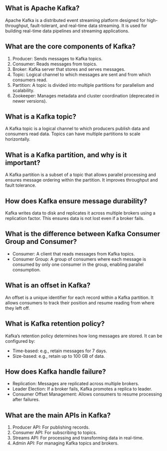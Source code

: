 ## What is Apache Kafka?

Apache Kafka is a distributed event streaming platform designed for high-throughput,
fault-tolerant, and real-time data streaming.
It is used for building real-time data pipelines and streaming applications.

## What are the core components of Kafka?

1. Producer: Sends messages to Kafka topics.
2. Consumer: Reads messages from topics.
3. Broker: Kafka server that stores and serves messages.
4. Topic: Logical channel to which messages are sent and from which consumers read.
5. Partition: A topic is divided into multiple partitions for parallelism and scalability.
6. Zookeeper: Manages metadata and cluster coordination (deprecated in newer versions).

## What is a Kafka topic?

A Kafka topic is a logical channel to which producers publish data and consumers read data.
Topics can have multiple partitions to scale horizontally.

## What is a Kafka partition, and why is it important?

A Kafka partition is a subset of a topic that allows parallel processing and ensures message ordering within the partition.
It improves throughput and fault tolerance.

## How does Kafka ensure message durability?

Kafka writes data to disk and replicates it across multiple brokers using a replication factor.
This ensures data is not lost even if a broker fails.

## What is the difference between Kafka Consumer Group and Consumer?

- Consumer: A client that reads messages from Kafka topics.
- Consumer Group: A group of consumers where each message is consumed by only one consumer in the group, enabling parallel consumption.

## What is an offset in Kafka?

An offset is a unique identifier for each record within a Kafka partition.
It allows consumers to track their position and resume reading from where they left off.

## What is Kafka retention policy?

Kafka’s retention policy determines how long messages are stored.
It can be configured by:

- Time-based: e.g., retain messages for 7 days.
- Size-based: e.g., retain up to 100 GB of data.

## How does Kafka handle failure?

- Replication: Messages are replicated across multiple brokers.
- Leader Election: If a broker fails, Kafka promotes a replica to leader.
- Consumer Offset Management: Allows consumers to resume processing after failures.

## What are the main APIs in Kafka?

1. Producer API: For publishing records.
2. Consumer API: For subscribing to topics.
3. Streams API: For processing and transforming data in real-time.
4. Admin API: For managing Kafka topics and brokers.
